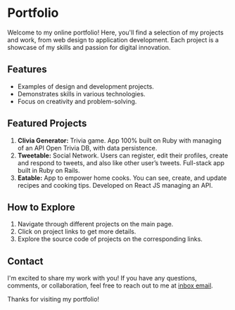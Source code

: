 # Portfolio

Welcome to my online portfolio! Here, you'll find a selection of my projects and work, from web design to application development. Each project is a showcase of my skills and passion for digital innovation.

## Features

- Examples of design and development projects.
- Demonstrates skills in various technologies.
- Focus on creativity and problem-solving.

## Featured Projects

1. **Clivia Generator:** Trivia game. App 100% built on Ruby with managing of an API Open Trivia DB, with data persistence.
2. **Tweetable:** Social Network. Users can register, edit their profiles, create and respond to tweets, and also like other user’s tweets. Full-stack app built in Ruby on Rails. 
3. **Eatable:** App to empower home cooks. You can see, create, and update recipes and cooking tips. Developed on React JS managing an API.

## How to Explore

1. Navigate through different projects on the main page.
2. Click on project links to get more details.
3. Explore the source code of projects on the corresponding links.

## Contact

I'm excited to share my work with you! If you have any questions, comments, or collaboration, feel free to reach out to me at [inbox email](mailto:davel.reymundo@gmail.com).

Thanks for visiting my portfolio!
